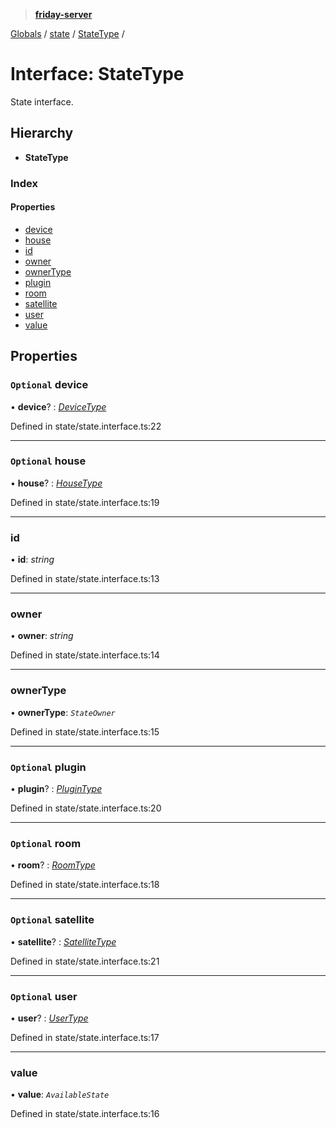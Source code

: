 > **[friday-server](../README.md)**

[Globals](../globals.md) / [state](../modules/state.md) / [StateType](state.statetype.md) /

# Interface: StateType

State interface.

## Hierarchy

* **StateType**

### Index

#### Properties

* [device](state.statetype.md#optional-device)
* [house](state.statetype.md#optional-house)
* [id](state.statetype.md#id)
* [owner](state.statetype.md#owner)
* [ownerType](state.statetype.md#ownertype)
* [plugin](state.statetype.md#optional-plugin)
* [room](state.statetype.md#optional-room)
* [satellite](state.statetype.md#optional-satellite)
* [user](state.statetype.md#optional-user)
* [value](state.statetype.md#value)

## Properties

### `Optional` device

• **device**? : *[DeviceType](device.devicetype.md)*

Defined in state/state.interface.ts:22

___

### `Optional` house

• **house**? : *[HouseType](house.housetype.md)*

Defined in state/state.interface.ts:19

___

###  id

• **id**: *string*

Defined in state/state.interface.ts:13

___

###  owner

• **owner**: *string*

Defined in state/state.interface.ts:14

___

###  ownerType

• **ownerType**: *`StateOwner`*

Defined in state/state.interface.ts:15

___

### `Optional` plugin

• **plugin**? : *[PluginType](plugin.plugintype.md)*

Defined in state/state.interface.ts:20

___

### `Optional` room

• **room**? : *[RoomType](room.roomtype.md)*

Defined in state/state.interface.ts:18

___

### `Optional` satellite

• **satellite**? : *[SatelliteType](satellite.satellitetype.md)*

Defined in state/state.interface.ts:21

___

### `Optional` user

• **user**? : *[UserType](user.usertype.md)*

Defined in state/state.interface.ts:17

___

###  value

• **value**: *`AvailableState`*

Defined in state/state.interface.ts:16